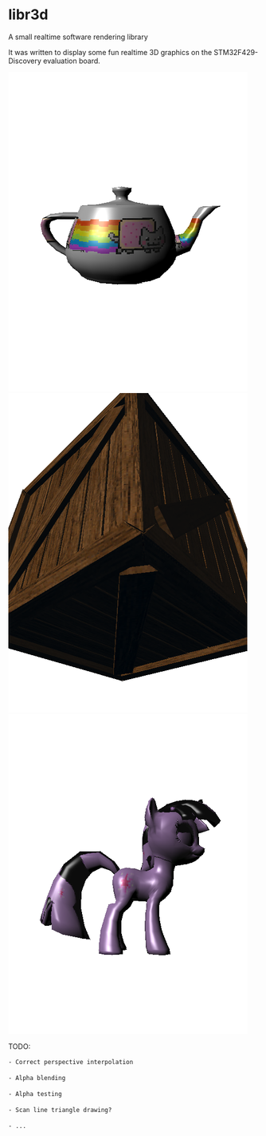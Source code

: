 libr3d
======

A small realtime software rendering library

It was written to display some fun realtime 3D graphics on the STM32F429-Discovery evaluation board.

![Nyanpot](https://github.com/ands/libr3d/raw/master/nyanpot.png)
![Box](https://github.com/ands/libr3d/raw/master/box.png)
![Pony](https://github.com/ands/libr3d/raw/master/pony.png)

TODO:

	- Correct perspective interpolation
	
	- Alpha blending
	
	- Alpha testing
	
	- Scan line triangle drawing?
	
	- ...
